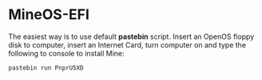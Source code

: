 # MineOS-EFI

The easiest way is to use default **pastebin** script. Insert an OpenOS floppy disk to computer, insert an Internet Card, turn computer on and type the following to console to install Mine:

	pastebin run PnprU5XD
